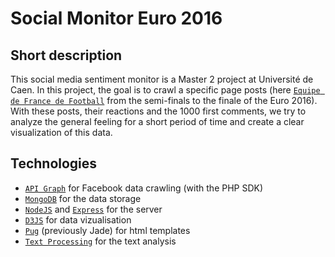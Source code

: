 # Social Monitor Euro 2016

## Short description

This social media sentiment monitor is a Master 2 project at Université de Caen. 
In this project, the goal is to crawl a specific page posts (here [`Equipe de France de Football`](https://www.facebook.com/equipedefrance/) from the semi-finals to the finale of the Euro 2016). 
With these posts, their reactions and the 1000 first comments, we try to analyze the general feeling for a short period of time and create a clear visualization of this data. 

## Technologies
* [`API Graph`](https://developers.facebook.com/tools/explorer/) for Facebook data crawling (with the PHP SDK)
* [`MongoDB`](https://www.mongodb.com/) for the data storage
* [`NodeJS`](https://nodejs.org/en/) and [`Express`](http://expressjs.com/) for the server
* [`D3JS`](https://d3js.org/) for data vizualisation
* [`Pug`](https://pugjs.org/api/getting-started.html) (previously Jade) for html templates
* [`Text Processing`](http://text-processing.com/docs/sentiment.html) for the text analysis
